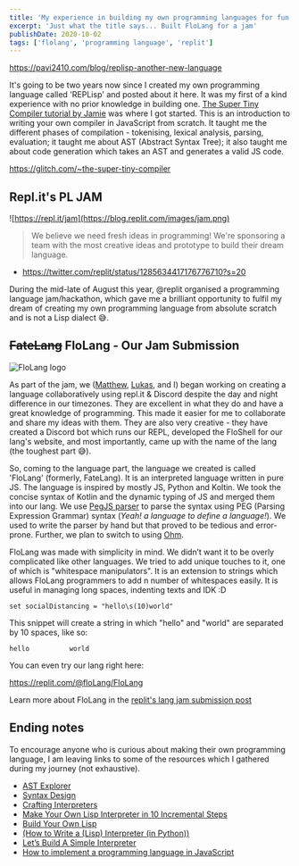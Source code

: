 ```yaml
---
title: 'My experience in building my own programming languages for fun and profit!'
excerpt: 'Just what the title says... Built FloLang for a jam'
publishDate: 2020-10-02
tags: ['flolang', 'programming language', 'replit']
---
```


https://pavi2410.com/blog/replisp-another-new-language
<!-- {% post https://pavi2410.com/blog/replisp-another-new-language %} -->

It's going to be two years now since I created my own programming language called 'REPLisp' and posted about it here. It was my first of a kind experience with no prior knowledge in building one. [The Super Tiny Compiler tutorial by Jamie](https://glitch.com/~the-super-tiny-compiler) was where I got started. This is an introduction to writing your own compiler in JavaScript from scratch. It taught me the different phases of compilation - tokenising, lexical analysis, parsing, evaluation; it taught me about AST (Abstract Syntax Tree); it also taught me about code generation which takes an AST and generates a valid JS code.

https://glitch.com/~the-super-tiny-compiler
<!-- {% glitch ~the-super-tiny-compiler %} -->

## Repl.it's PL JAM

![https://repl.it/jam](https://blog.replit.com/images/jam.png)

> We believe we need fresh ideas in programming! We're sponsoring a team with the most creative ideas and prototype to build their dream language.
- https://twitter.com/replit/status/1285634417176776710?s=20

During the mid-late of August this year, @replit organised a programming language jam/hackathon, which gave me a brilliant opportunity to fulfil my dream of creating my own programming language from absolute scratch and is not a Lisp dialect 😅.

## ~~FateLang~~ FloLang - Our Jam Submission

![FloLang logo](https://res.cloudinary.com/practicaldev/image/fetch/s--RXc3rFMv--/c_limit%2Cf_auto%2Cfl_progressive%2Cq_auto%2Cw_880/http://flolang.tech/FloLangLogo.png)

As part of the jam, we ([Matthew](https://repl.it/@matthewproskils), [Lukas](https://repl.it/@PowerCoder), and I) began working on creating a language collaboratively using repl.it & Discord despite the day and night difference in our timezones. They are excellent in what they do and have a great knowledge of programming. This made it easier for me to collaborate and share my ideas with them. They are also very creative - they have created a Discord bot which runs our REPL, developed the FloShell for our lang's website, and most importantly, came up with the name of the lang (the toughest part 😅).

So, coming to the language part, the language we created is called 'FloLang' (formerly, FateLang). It is an interpreted language written in pure JS. The language is inspired by mostly JS, Python and Koltin. We took the concise syntax of Kotlin and the dynamic typing of JS and merged them into our lang. We use [PegJS parser](https://pegjs.org/) to parse the syntax using PEG (Parsing Expression Grammar) syntax (_Yeah! a language to define a language!_). We used to write the parser by hand but that proved to be tedious and error-prone. Further, we plan to switch to using [Ohm](https://ohmlang.github.io/).

FloLang was made with simplicity in mind. We didn’t want it to be overly complicated like other languages. We tried to add unique touches to it, one of which is "whitespace manipulators". It is an extension to strings which allows FloLang programmers to add n number of whitespaces easily. It is useful in managing long spaces, indenting texts and IDK :D

```
set socialDistancing = "hello\s(10)world"
```

This snippet will create a string in which "hello" and "world" are separated by 10 spaces, like so:

```
hello          world
```

You can even try our lang right here:

https://replit.com/@floLang/FloLang
<!-- {% replit @floLang/FloLang %} -->

Learn more about FloLang in the [replit's lang jam submission post](https://replit.com/talk/challenge/FloLang/51627)

## Ending notes

To encourage anyone who is curious about making their own programming language, I am leaving links to some of the resources which I gathered during my journey (not exhaustive).

- [AST Explorer](https://astexplorer.net/)
- [Syntax Design](http://cs.lmu.edu/~ray/notes/syntaxdesign/)
- [Crafting Interpreters](http://www.craftinginterpreters.com/)
- [Make Your Own Lisp Interpreter in 10 Incremental Steps](http://kanaka.github.io/lambdaconf)
- [Build Your Own Lisp](http://buildyourownlisp.com)
- [(How to Write a (Lisp) Interpreter (in Python))](http://norvig.com/lispy.html)
- [Let’s Build A Simple Interpreter](https://ruslanspivak.com/lsbasi-part1/)
- [How to implement a programming language in JavaScript](http://lisperator.net/pltut/)
